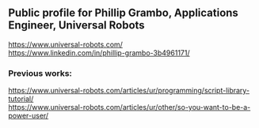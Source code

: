 ## Public profile for Phillip Grambo, Applications Engineer, Universal Robots
https://www.universal-robots.com/ <br>
https://www.linkedin.com/in/phillip-grambo-3b4961171/ <br>

### Previous works: <br>
https://www.universal-robots.com/articles/ur/programming/script-library-tutorial/ <br>
https://www.universal-robots.com/articles/ur/other/so-you-want-to-be-a-power-user/

<!--
**phillipgramboUR/phillipgramboUR** is a ✨ _special_ ✨ repository because its `README.md` (this file) appears on your GitHub profile.

Here are some ideas to get you started:

- 🔭 I’m currently working on ...
- 🌱 I’m currently learning ...
- 👯 I’m looking to collaborate on ...
- 🤔 I’m looking for help with ...
- 💬 Ask me about ...
- 📫 How to reach me: ...
- 😄 Pronouns: ...
- ⚡ Fun fact: ...
-->
